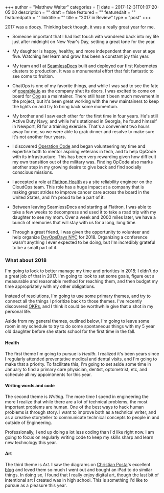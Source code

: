 +++
author = "Matthew Walter"
categories = []
date = 2017-12-31T01:07:20-05:00
description = ""
draft = false
featured = ""
featuredalt = ""
featuredpath = ""
linktitle = ""
title = "2017 in Review"
type = "post"
+++

2017 was a doozy. Thinking back though, it was a really great year for me.

* Someone important that I had lost touch with wandered back into my life just after midnight on New Year's Day, setting a great tone for the year.

* My daughter is happy, healthy, and more independent than ever at age five. Watching her learn and grow has been a constant joy this year.

* My team and I at [SeamlessDocs](https://seamlessdocs.com/) built and deployed our first Kubernetes clusters to production. It was a monumental effort that felt fantastic to see come to fruition.

* ChatOps is one of my favorite things, and while I was sad to see the fate of [operable.io](https://blog.operable.io/cog-marches-on-8956b4fb74fe) as the company shut its doors, I was excited to come on board for [Cog](https://github.com/operable/cog) as a maintainer. There still hasn't been much movement in the project, but it's been great working with the new maintainers to keep the lights on and try to bring back some momentum.

* My brother and I saw each other for the first time in four years. He's still Active Duty Navy, and while he's stationed in Georgia, he found himself in Newport, RI for a training exercise. That's a convenient two hours away for me, so we were able to grab dinner and resolve to make sure it's not another four years.

* I discovered [Operation Code](https://operationcode.org/) and began volunteering my time and expertise both to mentor aspiring veterans in tech, and to help OpCode with its infrastructure. This has been very rewarding given how difficult my own transition out of the military was. Finding OpCode also marks another step in my growing desire to give back and find socially conscious missions.

* I accepted a role at [Flatiron Health](https://flatiron.com/) as a site reliability engineer on the CloudOps team. This role has a huge impact at a company that is making great strides to improve cancer care across the board in the United States, and I'm proud to be a part of it. 

* Between leaving SeamlessDocs and starting at Flatiron, I was able to take a few weeks to decompress and used it to take a road trip with my daughter to see my mom. Over a week and 2000 miles later, we have a bunch of memories that will stay with us for a long, long time.

* Through a great friend, I was given the opportunity to volunteer and help organize [DevOpsDays NYC](https://www.devopsdays.org/events/2018-new-york-city/) for 2018. Organizing a conference wasn't anything I ever expected to be doing, but I'm incredibly grateful to be a small part of it.

### What about 2018

I'm going to look to better manage my time and priorities in 2018; I didn't do a great job of that in 2017. I'm going to look to set some goals, figure out a measurable and reasonable method for reaching them, and then budget my time appropriately with my other obligations.

Instead of resolutions, I'm going to use some primary themes, and try to connect all the things I prioritize back to those themes. I've recently discovered [OKRs](http://felipecastro.com/en/okr/what-is-okr/), and I think it could be worthwhile give that a shot in my personal life.

Aside from my general themes, outlined below, I'm going to leave some room in my schedule to try to do some spontaneous things with my 5 year old daughter before she starts school for the first time in the fall. 

#### Health

The first theme I'm going to pursue is *Health*. I realized it's been years since I regularly attended preventative medical and dental visits, and I'm going to make that a priority. To facilitate this, I'm going to set aside some time in January to find a primary care physician, dentist, optometrist, etc, and schedule all my appointments for this year.

#### Writing words and code

The second theme is *Writing*. The more time I spend in engineering the more I realize that while there are a lot of technical problems, the most important problems are human. One of the best ways to hack human problems is through story. I want to improve both as a technical writer, and as a creative storyteller to communicate technical concepts to people in and outside of Engineering.

Professionally, I end up doing a lot less coding than I'd like right now. I am going to focus on regularly writing code to keep my skills sharp and learn new technology this year. 

#### Art

The third theme is *Art*. I saw the diagrams on [Christian Posta](https://twitter.com/christianposta)'s excellent [blog](http://blog.christianposta.com/microservices/application-network-functions-with-esbs-api-management-and-now-service-mesh/) and loved them so much I went out and bought an iPad to do similar things. In doing so, I found that I really enjoy digital art, though the last bit of intentional art I created was in high school. This is something I'd like to pursue as a pleasure this year. 
